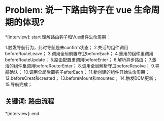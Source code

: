 # Problem: 说一下路由钩子在 vue 生命周期的体现?

*[interview]: start
理解路由钩子和Vue组件生命周期：

1.触发导航行为，此时导航是未confirm状态；
2.失活的组件调用beforeRouteLeave；
3.调用全局前置守卫beforeEach；
4.重用的组件里调用beforeRouteUpdate；
5.路由配置里调用beforeEnter；
6.解析异步路由；
7.激活的组件里调用beforeRouterEnter；
8.调用全局解析守卫beforeResolve；
9.导航确认；
10.调用全局后置钩子afterEach；
11.新创建的组件开始生命周期；
12.beforeCreat和created；
13.beforeMount和mounted；
14.触发DOM更新；
15.导航完成；

## 关键词: 路由流程
*[interview]: end
